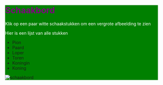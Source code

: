 <html>
<style>
h1{color: purple;}
p{color: white;}
div{background-color: green;}
</style>
<body>
  <div>
  <h1>Schaakbord</h1>
  <p>Klik op een paar witte schaakstukken om een vergrote afbeelding te zien</p>
  <p>Hier is een lijst van alle stukken</p>
  <ul>
    <li>Pion</li>
    <li>Paard</li>
    <li>Loper</li>
    <li>Toren</li>
    <li>Koningin</li>
    <li>Koning</li>
  
  
  
  </ul>

<img src="https://user-images.githubusercontent.com/147090825/272998511-528b12ac-ce29-4435-b14f-518566b20138.jpg" alt="schaakbord" usemap="#schaakbord">

<map name="schaakbord">

  <area shape="rect" coords="51,681,131, 602" alt="toren" href="https://user-images.githubusercontent.com/147090825/273023014-913ae89a-dd8d-4d95-bc76-7a8a2fab9603.png">
 <area shape="rect" coords="131,681,209, 602" alt="paard" href="https://user-images.githubusercontent.com/147090825/273023095-ee219106-6038-4947-8cac-2097aea6cb7f.png">
 <area shape="rect" coords="209,681, 285, 602" alt="loper" href="https://user-images.githubusercontent.com/147090825/273023173-56da5854-43cf-40b0-8e90-ece9fc4c8830.jpg">
  <area shape="rect" coords="285,681,363,602" alt="koningin" href="https://user-images.githubusercontent.com/147090825/273023274-452caf2b-d371-48a9-896f-5d7a1ef90145.jpg">
</map>
</div id="div">
</body>
</html>
